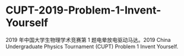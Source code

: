 # CUPT-2019-Problem-1-Invent-Yourself
2019 年中国大学生物理学术竞赛第 1 题电晕放电驱动马达。2019 China Undergraduate Physics Tournament (CUPT) Problem 1 Invent Yourself.
